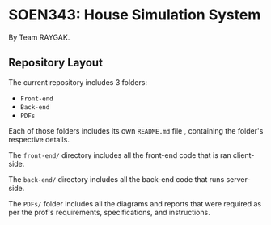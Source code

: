# SOEN343: House Simulation System

By Team RAYGAK.

## Repository Layout

The current repository includes 3 folders:
- `Front-end`
- `Back-end`
- `PDFs`

Each of those folders includes its own `README.md` file , containing the folder's respective details.

The `front-end/` directory includes all the front-end code that is ran client-side.

The `back-end/` directory includes all the back-end code that runs server-side.

The `PDFs/` folder includes all the diagrams and reports that were required as per the prof's requirements, specifications, and instructions.
